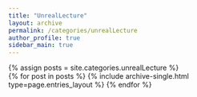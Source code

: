 ```yaml
---
title: "UnrealLecture"
layout: archive
permalink: /categories/unrealLecture
author_profile: true
sidebar_main: true
---
```


{% assign posts = site.categories.unrealLecture %}  
{% for post in posts %} {% include archive-single.html type=page.entries_layout %} {% endfor %}